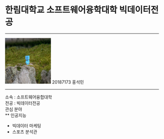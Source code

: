 # 한림대학교 소프트웨어융학대학 빅데이터전공
---
<img src = git_image.jpg height=150 width=150>
20187173 홍석민

---
소속 : 소프트웨어융합대학   
전공 : 빅데이터전공   
관심 분야   
** 인공지능
* 빅데이터 마케팅
* 스포츠 분석관

